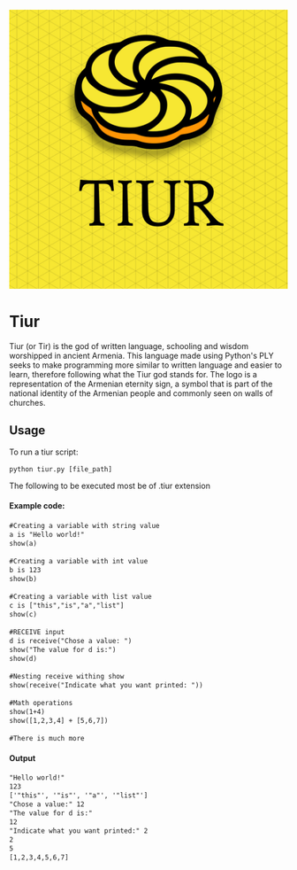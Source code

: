 ![Tiur logo](https://github.com/Jael-G/Tiur/blob/main/tiur.jpg)
# Tiur
Tiur (or Tir) is the god of written language, schooling and wisdom worshipped in ancient Armenia.
This language made using Python's PLY seeks to make programming more similar to written language and easier to learn, therefore following what the Tiur god stands for.
The logo is a representation of the Armenian eternity sign, a symbol that is part of the national identity of the Armenian people and commonly seen on walls of churches.

## Usage

To run a tiur script:

    python tiur.py [file_path]

The following to be executed most be of .tiur extension



#### Example code:

```
#Creating a variable with string value
a is "Hello world!"
show(a)

#Creating a variable with int value
b is 123
show(b)

#Creating a variable with list value
c is ["this","is","a","list"]
show(c)

#RECEIVE input
d is receive("Chose a value: ")
show("The value for d is:")
show(d)

#Nesting receive withing show
show(receive("Indicate what you want printed: "))

#Math operations
show(1+4)
show([1,2,3,4] + [5,6,7])

#There is much more
```
#### Output

```
"Hello world!"
123
['"this"', '"is"', '"a"', '"list"']
"Chose a value:" 12
"The value for d is:"
12
"Indicate what you want printed:" 2
2
5
[1,2,3,4,5,6,7]
```
